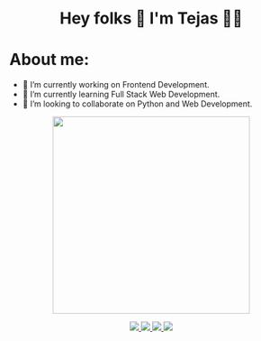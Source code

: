 <h1 align='center'>
  Hey folks 👋 I'm Tejas 👨‍💻
</h1>

<h1>About me:</h1>

- 🔭 I’m currently working on Frontend Development.
- 🌱 I’m currently learning Full Stack Web Development.
- 👯 I’m looking to collaborate on Python and Web Development.
<p align='center'>
  <a href="#"><img src="https://github-readme-stats.vercel.app/api?username=136tejas&show_icons=true&count_private=true&theme=dark" width="350"></a>
</p>

<p align="center">
   <a href="https://twitter.com/TejasTank16">
    <img src=https://img.shields.io/badge/Twitter-1DA1F2?style=for-the-badge&logo=twitter&logoColor=white />
   </a>
   <a href="https://www.instagram.com/t_a_n_k_t_e_j_a_s_/">
    <img src=https://img.shields.io/badge/Instagram-E4405F?style=for-the-badge&logo=instagram&logoColor=white />
   </a>
   <a href="https://www.linkedin.com/in/tejas-tank-9545771b6/">
    <img src=https://img.shields.io/badge/LinkedIn-0077B5?style=for-the-badge&logo=linkedin&logoColor=white />
   </a>
   <a href="mail.to:tejastank003@gmail.com">
    <img src=https://img.shields.io/badge/Gmail-D14836?style=for-the-badge&logo=gmail&logoColor=white>
   </a>
</p>
